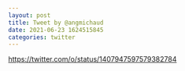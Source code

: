 ```yaml
--- 
layout: post 
title: Tweet by @angmichaud 
date: 2021-06-23 1624515845 
categories: twitter 
--- 
```

https://twitter.com/o/status/1407947597579382784